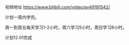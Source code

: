 视频地址  https://www.bilibili.com/video/av49181542/ 

计划一周内学完。

周一到周五每天学习1-2小时，周六学习5小时，周日学习8小时。

计划12.01完成